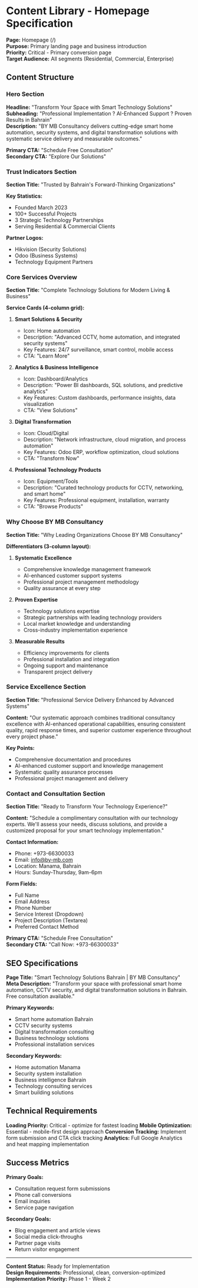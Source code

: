 # Content Library - Homepage Specification

**Page:** Homepage (/)  
**Purpose:** Primary landing page and business introduction  
**Priority:** Critical - Primary conversion page  
**Target Audience:** All segments (Residential, Commercial, Enterprise)

## Content Structure

### Hero Section
**Headline:** "Transform Your Space with Smart Technology Solutions"  
**Subheading:** "Professional Implementation ? AI-Enhanced Support ? Proven Results in Bahrain"  
**Description:** "BY MB Consultancy delivers cutting-edge smart home automation, security systems, and digital transformation solutions with systematic service delivery and measurable outcomes."

**Primary CTA:** "Schedule Free Consultation"  
**Secondary CTA:** "Explore Our Solutions"

### Trust Indicators Section
**Section Title:** "Trusted by Bahrain's Forward-Thinking Organizations"

**Key Statistics:**
- Founded March 2023
- 100+ Successful Projects
- 3 Strategic Technology Partnerships
- Serving Residential & Commercial Clients

**Partner Logos:**
- Hikvision (Security Solutions)
- Odoo (Business Systems)
- Technology Equipment Partners

### Core Services Overview
**Section Title:** "Complete Technology Solutions for Modern Living & Business"

**Service Cards (4-column grid):**

1. **Smart Solutions & Security**
   - Icon: Home automation
   - Description: "Advanced CCTV, home automation, and integrated security systems"
   - Key Features: 24/7 surveillance, smart control, mobile access
   - CTA: "Learn More"

2. **Analytics & Business Intelligence**
   - Icon: Dashboard/Analytics
   - Description: "Power BI dashboards, SQL solutions, and predictive analytics"
   - Key Features: Custom dashboards, performance insights, data visualization
   - CTA: "View Solutions"

3. **Digital Transformation**
   - Icon: Cloud/Digital
   - Description: "Network infrastructure, cloud migration, and process automation"
   - Key Features: Odoo ERP, workflow optimization, cloud solutions
   - CTA: "Transform Now"

4. **Professional Technology Products**
   - Icon: Equipment/Tools
   - Description: "Curated technology products for CCTV, networking, and smart home"
   - Key Features: Professional equipment, installation, warranty
   - CTA: "Browse Products"

### Why Choose BY MB Consultancy
**Section Title:** "Why Leading Organizations Choose BY MB Consultancy"

**Differentiators (3-column layout):**

1. **Systematic Excellence**
   - Comprehensive knowledge management framework
   - AI-enhanced customer support systems
   - Professional project management methodology
   - Quality assurance at every step

2. **Proven Expertise**
   - Technology solutions expertise
   - Strategic partnerships with leading technology providers
   - Local market knowledge and understanding
   - Cross-industry implementation experience

3. **Measurable Results**
   - Efficiency improvements for clients
   - Professional installation and integration
   - Ongoing support and maintenance
   - Transparent project delivery

### Service Excellence Section
**Section Title:** "Professional Service Delivery Enhanced by Advanced Systems"

**Content:** "Our systematic approach combines traditional consultancy excellence with AI-enhanced operational capabilities, ensuring consistent quality, rapid response times, and superior customer experience throughout every project phase."

**Key Points:**
- Comprehensive documentation and procedures
- AI-enhanced customer support and knowledge management
- Systematic quality assurance processes
- Professional project management and delivery

### Contact and Consultation Section
**Section Title:** "Ready to Transform Your Technology Experience?"

**Content:** "Schedule a complimentary consultation with our technology experts. We'll assess your needs, discuss solutions, and provide a customized proposal for your smart technology implementation."

**Contact Information:**
- Phone: +973-66300033
- Email: info@by-mb.com
- Location: Manama, Bahrain
- Hours: Sunday-Thursday, 9am-6pm

**Form Fields:**
- Full Name
- Email Address
- Phone Number
- Service Interest (Dropdown)
- Project Description (Textarea)
- Preferred Contact Method

**Primary CTA:** "Schedule Free Consultation"  
**Secondary CTA:** "Call Now: +973-66300033"

## SEO Specifications

**Page Title:** "Smart Technology Solutions Bahrain | BY MB Consultancy"  
**Meta Description:** "Transform your space with professional smart home automation, CCTV security, and digital transformation solutions in Bahrain. Free consultation available."

**Primary Keywords:**
- Smart home automation Bahrain
- CCTV security systems
- Digital transformation consulting
- Business technology solutions
- Professional installation services

**Secondary Keywords:**
- Home automation Manama
- Security system installation
- Business intelligence Bahrain
- Technology consulting services
- Smart building solutions

## Technical Requirements

**Loading Priority:** Critical - optimize for fastest loading
**Mobile Optimization:** Essential - mobile-first design approach
**Conversion Tracking:** Implement form submission and CTA click tracking
**Analytics:** Full Google Analytics and heat mapping implementation

## Success Metrics

**Primary Goals:**
- Consultation request form submissions
- Phone call conversions
- Email inquiries
- Service page navigation

**Secondary Goals:**
- Blog engagement and article views
- Social media click-throughs
- Partner page visits
- Return visitor engagement

---

**Content Status:** Ready for Implementation  
**Design Requirements:** Professional, clean, conversion-optimized  
**Implementation Priority:** Phase 1 - Week 2